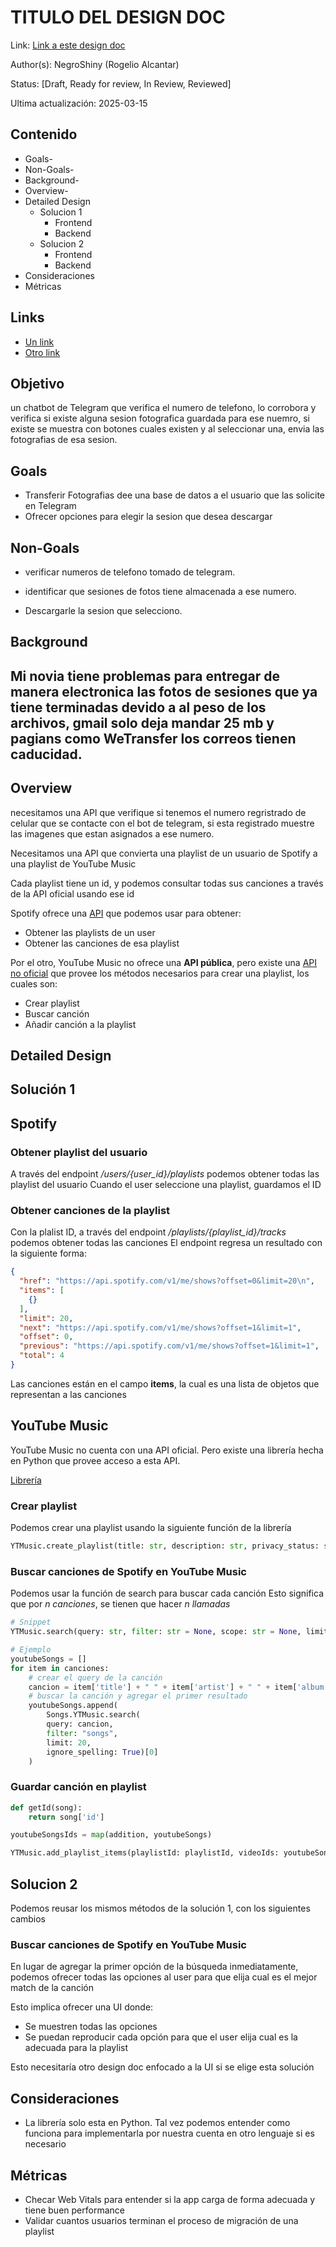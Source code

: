 # TITULO DEL DESIGN DOC
Link: [Link a este design doc](#)

Author(s): NegroShiny (Rogelio Alcantar)

Status: [Draft, Ready for review, In Review, Reviewed]

Ultima actualización: 2025-03-15

## Contenido
- Goals-
- Non-Goals-
- Background-
- Overview-
- Detailed Design
  - Solucion 1
    - Frontend
    - Backend
  - Solucion 2
    - Frontend
    - Backend
- Consideraciones
- Métricas

## Links
- [Un link](#)
- [Otro link](#)

## Objetivo

un chatbot de Telegram que verifica el numero de telefono, lo corrobora y verifica si existe alguna sesion fotografica guardada para ese nuemro, si existe se muestra con botones cuales existen y al seleccionar una, envia las fotografias de esa sesion. 

## Goals
- Transferir Fotografias dee una base de datos a el usuario que las solicite en Telegram 
- Ofrecer opciones para elegir la sesion que desea descargar 


## Non-Goals
- verificar numeros de telefono tomado de telegram.

- identificar que sesiones de fotos tiene almacenada a ese numero.

- Descargarle la sesion que selecciono.

## Background
Mi novia tiene problemas para entregar de manera electronica las fotos de sesiones que ya tiene terminadas devido a al peso de los
archivos, gmail solo deja mandar 25 mb y pagians como WeTransfer los correos tienen caducidad. 
----------------------------------------------------------------------------------------------------------------------------------
## Overview
necesitamos una API que verifique si tenemos el numero regristrado de celular que se contacte con el bot de telegram, si esta registrado muestre las imagenes que estan asignados a ese numero. 







Necesitamos una API que convierta una playlist de un usuario de Spotify a una playlist de YouTube Music

Cada playlist tiene un id, y podemos consultar todas sus canciones a través de la API oficial usando ese id

Spotify ofrece una [API](https://developer.spotify.com/documentation/web-api/reference/#/operations/get-list-users-playlists) que podemos usar para obtener:
- Obtener las playlists de un user
- Obtener las canciones de esa playlist

Por el otro, YouTube Music no ofrece una **API pública**, pero existe una [API no oficial](https://ytmusicapi.readthedocs.io/en/latest/) que provee los métodos necesarios para crear una playlist, los cuales son:
- Crear playlist
- Buscar canción
- Añadir canción a la playlist

## Detailed Design

## Solución 1

## Spotify
### Obtener playlist del usuario
A través del endpoint */users/{user_id}/playlists* podemos obtener todas las playlist del usuario
Cuando el user seleccione una playlist, guardamos el ID

### Obtener canciones de la playlist
Con la plalist ID, a través del endpoint */playlists/{playlist_id}/tracks* podemos obtener todas las canciones
El endpoint regresa un resultado con la siguiente forma:
```json
{
  "href": "https://api.spotify.com/v1/me/shows?offset=0&limit=20\n",
  "items": [
    {}
  ],
  "limit": 20,
  "next": "https://api.spotify.com/v1/me/shows?offset=1&limit=1",
  "offset": 0,
  "previous": "https://api.spotify.com/v1/me/shows?offset=1&limit=1",
  "total": 4
}
```
Las canciones están en el campo **items**, la cual es una lista de objetos que representan a las canciones

## YouTube Music
YouTube Music no cuenta con una API oficial. Pero existe una librería hecha en Python que provee acceso a esta API.

[Librería](https://ytmusicapi.readthedocs.io/en/latest/)

### Crear playlist
Podemos crear una playlist usando la siguiente función de la librería

```python
YTMusic.create_playlist(title: str, description: str, privacy_status: str = 'PRIVATE', video_ids: List[T] = None, source_playlist: str = None) → Union[str, Dict[KT, VT]]
```

### Buscar canciones de Spotify en YouTube Music
Podemos usar la función de search para buscar cada canción
Esto significa que por *n canciones*, se tienen que hacer *n llamadas*

```python
# Snippet
YTMusic.search(query: str, filter: str = None, scope: str = None, limit: int = 20, ignore_spelling: bool = False) → List[Dict[KT, VT]]
```

```python
# Ejemplo
youtubeSongs = []
for item in canciones:
    # crear el query de la canción
    cancion = item['title'] + " " + item['artist'] + " " + item['album']
    # buscar la canción y agregar el primer resultado
    youtubeSongs.append(
        Songs.YTMusic.search(
        query: cancion,
        filter: "songs",
        limit: 20,
        ignore_spelling: True)[0]
    )
```

### Guardar canción en playlist

```python
def getId(song):
    return song['id']

youtubeSongsIds = map(addition, youtubeSongs)

YTMusic.add_playlist_items(playlistId: playlistId, videoIds: youtubeSongsIds, source_playlist: None, duplicates: False)
```

## Solucion 2
Podemos reusar los mismos métodos de la solución 1, con los siguientes cambios

### Buscar canciones de Spotify en YouTube Music
En lugar de agregar la primer opción de la búsqueda inmediatamente, podemos ofrecer todas las opciones al user para que elija cual es el mejor match de la canción

Esto implica ofrecer una UI donde:
- Se muestren todas las opciones
- Se puedan reproducir cada opción para que el user elija cual es la adecuada para la playlist

Esto necesitaría otro design doc enfocado a la UI si se elige esta solución

## Consideraciones
- La librería solo esta en Python. Tal vez podemos entender como funciona para implementarla por nuestra cuenta en otro lenguaje si es necesario

## Métricas
- Checar Web Vitals para entender si la app carga de forma adecuada y tiene buen performance
- Validar cuantos usuarios terminan el proceso de migración de una playlist